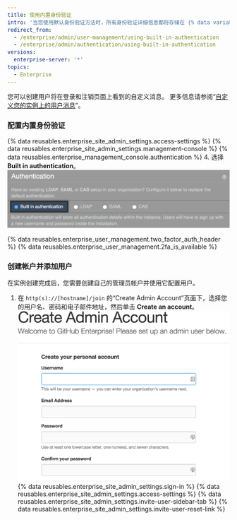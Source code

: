 ```yaml
---
title: 使用内置身份验证
intro: '当您使用默认身份验证方法时，所有身份验证详细信息都将存储在 {% data variables.product.product_location %} 中。 如果您尚未建立身份验证提供程序（例如 LDAP、SAML 或 CAS），内置身份验证将是默认方法。'
redirect_from:
  - /enterprise/admin/user-management/using-built-in-authentication
  - /enterprise/admin/authentication/using-built-in-authentication
versions:
  enterprise-server: '*'
topics:
  - Enterprise
---
```


您可以创建用户将在登录和注销页面上看到的自定义消息。 更多信息请参阅“[自定义您的实例上的用户消息](/enterprise/admin/user-management/customizing-user-messages-on-your-instance)”。

### 配置内置身份验证

{% data reusables.enterprise_site_admin_settings.access-settings %}
{% data reusables.enterprise_site_admin_settings.management-console %}
{% data reusables.enterprise_management_console.authentication %}
4. 选择 **Built in authentication**。 ![选择内置身份验证选项](/assets/images/enterprise/management-console/built-in-auth-select.png)

{% data reusables.enterprise_user_management.two_factor_auth_header %}
{% data reusables.enterprise_user_management.2fa_is_available %}

### 创建帐户并添加用户

在实例创建完成后，您需要创建自己的管理员帐户并使用它配置用户。

1. 在 `http(s)://[hostname]/join` 的“Create Admin Account”页面下，选择您的用户名、密码和电子邮件地址，然后单击 **Create an account**。 ![创建管理员帐户](/assets/images/enterprise/site-admin-settings/create-first-admin-acct.png)
{% data reusables.enterprise_site_admin_settings.sign-in %}
{% data reusables.enterprise_site_admin_settings.access-settings %}
{% data reusables.enterprise_site_admin_settings.invite-user-sidebar-tab %}
{% data reusables.enterprise_site_admin_settings.invite-user-reset-link %}
